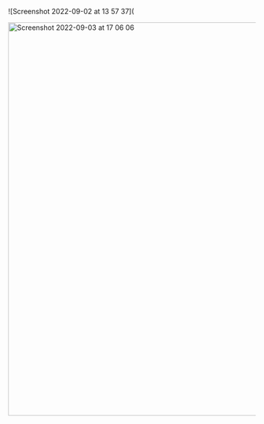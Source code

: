 ![Screenshot 2022-09-02 at 13 57 37](

<img width="800" alt="Screenshot 2022-09-03 at 17 06 06" src="https://user-images.githubusercontent.com/44585538/188276537-280a6565-78a1-4fa9-9ed6-349a63784039.png">